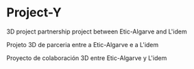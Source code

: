 # Project-Y
3D project partnership project between Etic-Algarve and L'idem

Projeto 3D de parceria entre a Etic-Algarve e a L'idem

Proyecto de colaboración 3D entre Etic-Algarve y L'idem
